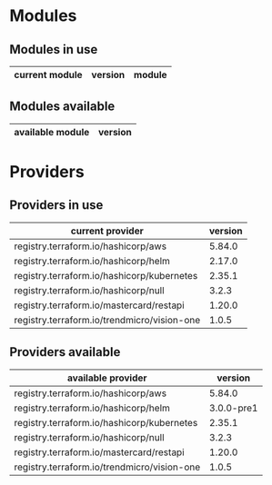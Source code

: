 # Modules

## Modules in use

current module | version | module
-------------- | ------- | ------

## Modules available

available module | version
---------------- | -------

# Providers

## Providers in use

current provider | version
---------------- | -------
registry.terraform.io/hashicorp/aws | 5.84.0
registry.terraform.io/hashicorp/helm | 2.17.0
registry.terraform.io/hashicorp/kubernetes | 2.35.1
registry.terraform.io/hashicorp/null | 3.2.3
registry.terraform.io/mastercard/restapi | 1.20.0
registry.terraform.io/trendmicro/vision-one | 1.0.5

## Providers available

available provider | version
------------------ | -------
registry.terraform.io/hashicorp/aws | 5.84.0
registry.terraform.io/hashicorp/helm | 3.0.0-pre1
registry.terraform.io/hashicorp/kubernetes | 2.35.1
registry.terraform.io/hashicorp/null | 3.2.3
registry.terraform.io/mastercard/restapi | 1.20.0
registry.terraform.io/trendmicro/vision-one | 1.0.5
